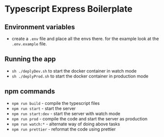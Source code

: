 # Typescript Express Boilerplate

## Environment variables
- create a `.env` file and place all the envs there. for the example look at the `.env.example` file.

## Running the app
- `sh ./deplyDev.sh` to start the docker container in watch mode
- `sh ./deplyProd.sh` to start the docker container in production mode

## npm commands
- `npm run build` - compile the typescript files
- `npm run start` - start the server
- `npm run start:dev` - start the server with watch mode
- `npm run prod` - compile the code and start the server as production
- `npm run watch:*` - alternate way of doing above tasks
- `npm run prettier` - reformat the code using prettier



